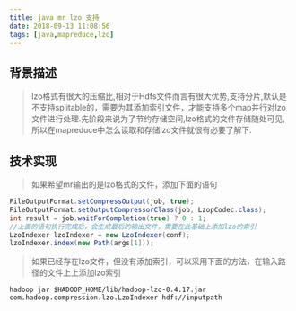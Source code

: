 ```yaml
---
title: java mr lzo 支持
date: 2018-09-13 11:08:56
tags: [java,mapreduce,lzo]
---
```


## 背景描述

> lzo格式有很大的压缩比,相对于Hdfs文件而言有很大优势,支持分片,默认是不支持splitable的，需要为其添加索引文件，才能支持多个map并行对lzo文件进行处理.先阶段来说为了节约存储空间,lzo格式的文件存储随处可见,所以在mapreduce中怎么读取和存储lzo文件就很有必要了解下.

<!--more-->


## 技术实现



>如果希望mr输出的是lzo格式的文件，添加下面的语句

``` java
FileOutputFormat.setCompressOutput(job, true);
FileOutputFormat.setOutputCompressorClass(job, LzopCodec.class);
int result = job.waitForCompletion(true) ? 0 : 1;
//上面的语句执行完成后，会生成最后的输出文件，需要在此基础上添加lzo的索引
LzoIndexer lzoIndexer = new LzoIndexer(conf);
lzoIndexer.index(new Path(args[1]));
```
>如果已经存在lzo文件，但没有添加索引，可以采用下面的方法，在输入路径的文件上上添加lzo索引
``` shell
hadoop jar $HADOOP_HOME/lib/hadoop-lzo-0.4.17.jar com.hadoop.compression.lzo.LzoIndexer hdf://inputpath
```


